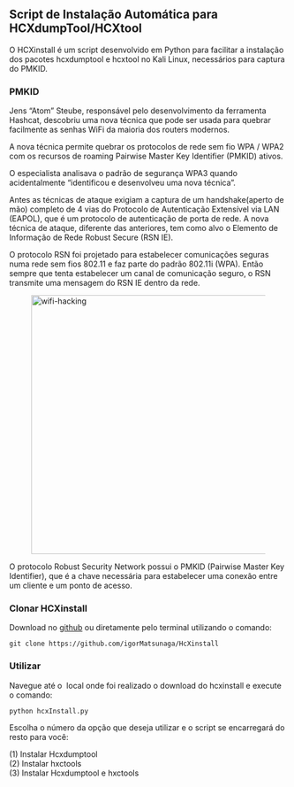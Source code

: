 <h2>Script de Instalação Automática para HCXdumpTool/HCXtool</h2>

<!-- wp:tadv/classic-paragraph -->
<p>O HCXinstall é um script desenvolvido em Python para facilitar a instalação dos pacotes hcxdumptool e hcxtool no Kali Linux, necessários para captura do PMKID.</p>
<!-- /wp:tadv/classic-paragraph -->

<!-- wp:tadv/classic-paragraph -->
<h3>PMKID</h3>
<p>Jens “Atom” Steube, responsável pelo desenvolvimento da ferramenta Hashcat, descobriu uma nova técnica que pode ser usada para quebrar facilmente as senhas WiFi da maioria dos routers modernos.</p>
<p>A nova técnica permite quebrar os protocolos de rede sem fio WPA / WPA2 com os recursos de roaming Pairwise Master Key Identifier (PMKID) ativos.</p>
<p>O especialista analisava o padrão de segurança WPA3 quando acidentalmente “identificou e desenvolveu uma nova técnica”.</p>
<p>Antes as técnicas de ataque exigiam a captura de um handshake(aperto de mão) completo de 4 vias do Protocolo de Autenticação Extensível via LAN (EAPOL), que é um protocolo de autenticação de porta de rede. A nova técnica de ataque, diferente das anteriores, tem como alvo o Elemento de Informação de Rede Robust Secure (RSN IE).</p>
<p>O protocolo RSN foi projetado para estabelecer comunicações seguras numa rede sem fios 802.11 e faz parte do padrão 802.11i (WPA). Então sempre que tenta estabelecer um canal de comunicação seguro, o RSN transmite uma mensagem do RSN IE dentro da rede.</p>
<figure class="wp-block-image"><img src="https://i0.wp.com/seguranca-informatica.pt/wp-content/uploads/2018/08/wifi-hacking.png?zoom=1.100000023841858&amp;w=750&amp;ssl=1" alt="wifi-hacking" width="630" height="468" src-orig="https://i0.wp.com/seguranca-informatica.pt/wp-content/uploads/2018/08/wifi-hacking.png?w=750&amp;ssl=1" scale="1.100000023841858" />
<figcaption></figcaption>
</figure>
<p>O protocolo Robust Security Network possui o PMKID (Pairwise Master Key Identifier), que é a chave necessária para estabelecer uma conexão entre um cliente e um ponto de acesso.</p>
<!-- /wp:tadv/classic-paragraph -->

<!-- wp:tadv/classic-paragraph -->
<h3>Clonar HCXinstall</h3>
<p>Download no <a href="https://github.com/igorMatsunaga/HCXinstall">github</a> ou diretamente pelo terminal utilizando o comando:</p>
<!-- /wp:tadv/classic-paragraph -->

<!-- wp:code -->
<pre class="wp-block-code"><code>git clone https://github.com/igorMatsunaga/HcXinstall</code></pre>
<!-- /wp:code -->

<!-- wp:tadv/classic-paragraph -->
<h3>Utilizar</h3>
<p>Navegue até o  local onde foi realizado o download do hcxinstall e execute o comando:</p>
<!-- /wp:tadv/classic-paragraph -->

<!-- wp:code -->
<pre class="wp-block-code"><code>python hcxInstall.py</code></pre>
<!-- /wp:code -->

<!-- wp:tadv/classic-paragraph -->
<p>Escolha o número da opção que deseja utilizar e o script se encarregará do resto para você:</p>
<p>(1) Instalar Hcxdumptool<br />(2) Instalar hxctools<br />(3) Instalar Hcxdumptool e hxctools</p>
<!-- /wp:tadv/classic-paragraph -->

<!-- wp:image {"id":3033} -->
<figure class="wp-block-image"><img src="https://nsworld.com.br/wp-content/uploads/2019/06/hcxinstall.png" alt="" class="wp-image-3033"/></figure>
<!-- /wp:image -->

<!-- wp:paragraph -->
<p></p>
<!-- /wp:paragraph -->
